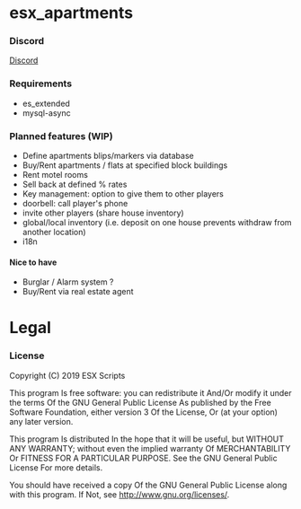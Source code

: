 # esx_apartments

### Discord

[Discord](https://discord.gg/yHytSHx)

### Requirements

- es_extended
- mysql-async

### Planned features (WIP)

- Define apartments blips/markers via database
- Buy/Rent apartments / flats at specified block buildings
- Rent motel rooms
- Sell back at defined % rates
- Key management: option to give them to other players
- doorbell: call player's phone
- invite other players (share house inventory)
- global/local inventory (i.e. deposit on one house prevents withdraw from another location)
- i18n

#### Nice to have

- Burglar / Alarm system ?
- Buy/Rent via real estate agent

# Legal

### License

Copyright (C) 2019 ESX Scripts

This program Is free software: you can redistribute it And/Or modify it under the terms Of the GNU General Public License As published by the Free Software Foundation, either version 3 Of the License, Or (at your option) any later version.

This program Is distributed In the hope that it will be useful, but WITHOUT ANY WARRANTY; without even the implied warranty Of MERCHANTABILITY Or FITNESS FOR A PARTICULAR PURPOSE. See the GNU General Public License For more details.

You should have received a copy Of the GNU General Public License along with this program. If Not, see http://www.gnu.org/licenses/.
